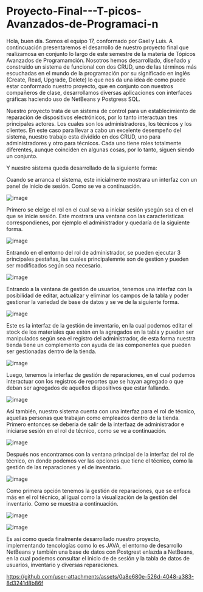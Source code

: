 # Proyecto-Final---T-picos-Avanzados-de-Programaci-n

Hola, buen día. Somos el equipo 17, conformado por Gael y Luis. A contincuación presentaremos el desarrollo de nuestro proyecto final que realizamosa en conjunto lo largo de este semestre de la materia de Tópicos Avanzados de Programamción. Nosotros hemos desarrollado, diseñado y construido un sistema de funcional con dos CRUD, uno de las términos más escuchadas en el mundo de la programación por su significado en inglés (Create, Read, Upgrade, Delete) lo que nos da una idea de como puede estar conformado nuestro proyecto, que en conjunto con nuestros compañeros de clase, desarrollamos diversas aplicaciones con interfaces gráficas haciendo uso de NetBeans y Postgress SQL.

Nuestro proyecto trata de un sistema de control para un establecimiento de reparación de dispositivos electrónicos, por lo tanto interactuan tres principales actores. Los cuales son los administradores, los técnicos y los clientes. En este caso para llevar a cabo un excelente desempeño del sistema, nuestro trabajo esta dividido en dos CRUD, uno para administradores y otro para técnicos. Cada uno tiene roles totalmente diferentes, aunque coinciden en algunas cosas, por lo tanto, siguen siendo un conjunto.

Y nuestro sistema queda desarrollado de la siguiente forma:

Cuando se arranca el sistema, este inicialmente mostrara un interfaz con un panel de inicio de sesión. Como se ve a continuación.


![image](https://github.com/user-attachments/assets/d652e2bd-df61-4e8b-ac50-5a3fee0c04d9)


Primero se eleige el rol en el cual se va a iniciar sesión ysegún sea el en el que se inicie sesión. Este mostrara una ventana con las caracteristicas correspondienes, por ejemplo el administrador y quedaría de la siguiente forma. 

![image](https://github.com/user-attachments/assets/0c826b75-8bf4-41ef-93f8-ed3aa8cc1015)

Entrando en el entorno del rol de administrador, se pueden ejecutar 3 principales pestañas, las cuales principalemnte son de  gestion y pueden ser modificados según sea necesario.

![image](https://github.com/user-attachments/assets/04fe0d9f-02d7-4e10-8d99-372f115d6ba1)


Entrando a la ventana de gestión de usuarios, tenemos una interfaz con la posibilidad de editar, actualizar y eliminar los campos de la tabla y poder gestionar la variedad de base de datos y se 
 ve de la siguiente forma. 


![image](https://github.com/user-attachments/assets/fb236e8e-26b8-412f-91ba-33bf9bae3de0)



Este es la interfaz de la gestión de inventario, en la cual podemos editar el stock de los materiales que estén en la agregados en la tabla y pueden ser manipulados según sea el registro del administrador, de esta forma nuestra tienda tiene un complemento con  ayuda de las componentes que pueden ser gestionadas dentro de la tienda.


![image](https://github.com/user-attachments/assets/9b3e7b40-3fe5-4fa0-9574-c0c348db1503)


Luego, tenemos la interfaz de gestión de reparaciones, en el cual podemos interactuar con los registros de reportes que se hayan agregado o que deban ser agregados de aquellos dispositivos que estar fallando.

![image](https://github.com/user-attachments/assets/58da578d-b4e6-44fd-b619-fdee97283a6a)


Así también, nuestro sistema cuenta con una interfaz para el rol de técnico, aquellas personas que trabajan como empleados dentro de la tienda. Primero entonces se deberia de salir de la interfaaz de administrador e iniciarse sesión en el rol de técnico, como se ve a continuación.


![image](https://github.com/user-attachments/assets/b9c92295-1d31-4191-a086-0918bd12bb19)


Después nos encontramos con la ventana principal de la interfaz del rol de técnico, en donde podemos ver las opciones que tiene el técnico, como la gestión de las reparaciones y el de inventario.

![image](https://github.com/user-attachments/assets/25d3a6c5-97a5-4e74-b90e-6ed751f865fe)


Como primera opción tenemos la gestión de reparaciones, que se enfoca más en el rol técnico, al igual como la visualización de la gestión del inventario. Como se muestra a continuación.

![image](https://github.com/user-attachments/assets/f9cb6e31-8b4b-44ae-9dbb-3c23c45381b1)


![image](https://github.com/user-attachments/assets/6f5335be-f9ea-4726-8df1-d7a810539b0e)


Es así como queda finalmente desarrollado nuestro proyecto, implementando tencologías como lo es JAVA, el entorno de desarrollo NetBeans y también una base de datos con Postgrest enlazda a NetBeans, en la cual podemos consultar el inicio de de sesión y la tabla de datos de usuarios, inventario y diversas reparaciones.


https://github.com/user-attachments/assets/0a8e680e-526d-4048-a383-8d3241d8b86f



